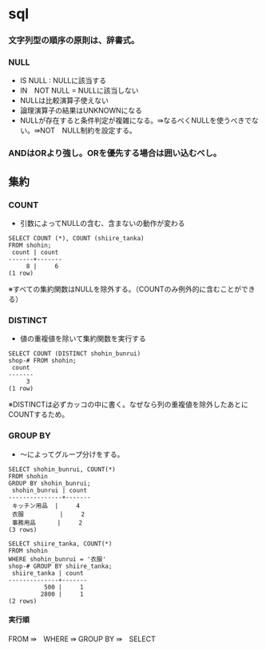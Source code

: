# sql

### 文字列型の順序の原則は、辞書式。

### NULL
- IS NULL : NULLに該当する
- IN　NOT NULL = NULLに該当しない
- NULLは比較演算子使えない
- 論理演算子の結果はUNKNOWNになる
- NULLが存在すると条件判定が複雑になる。⇛なるべくNULLを使うべきでない。⇛NOT　NULL制約を設定する。

### ANDはORより強し。ORを優先する場合は囲い込むべし。


## 集約
### COUNT
- 引数によってNULLの含む、含まないの動作が変わる
```
SELECT COUNT (*), COUNT (shiire_tanka)
FROM shohin;
 count | count 
-------+-------
     8 |     6
(1 row)
```
※すべての集約関数はNULLを除外する。（COUNTのみ例外的に含むことができる）

### DISTINCT
- 値の重複値を除いて集約関数を実行する
```
SELECT COUNT (DISTINCT shohin_bunrui)
shop-# FROM shohin;
 count 
-------
     3
(1 row)
```
※DISTINCTは必ずカッコの中に書く。なぜなら列の重複値を除外したあとにCOUNTするため。

### GROUP BY
- 〜によってグループ分けをする。
```
SELECT shohin_bunrui, COUNT(*)
FROM shohin
GROUP BY shohin_bunrui;
 shohin_bunrui | count 
---------------+-------
 キッチン用品  |     4
 衣服          |     2
 事務用品      |     2
(3 rows)
```

```
SELECT shiire_tanka, COUNT(*)
FROM shohin
WHERE shohin_bunrui = '衣服'
shop-# GROUP BY shiire_tanka;
 shiire_tanka | count 
--------------+-------
          500 |     1
         2800 |     1
(2 rows)
```
#### 実行順
FROM ⇛　WHERE ⇛ GROUP BY ⇛　SELECT




